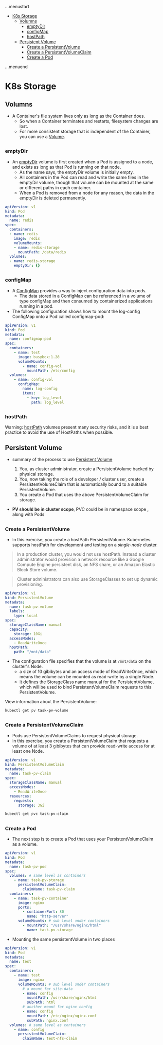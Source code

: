 ...menustart

- [K8s Storage](#4a33fe904326d6f56ec74b22f13145a1)
    - [Volumns](#4ce59818ee682136129b1f122cee6573)
        - [emptyDir](#77ea5ef86c2c650eb37fa7374f084bbc)
        - [configMap](#5eeadeea1e2bd82727f9a220408a5f2a)
        - [hostPath](#f1e81401ee0afe2275193298ef588120)
    - [Persistent Volume](#dc1691844d1fa3602f797857ca2f638b)
        - [Create a PersistentVolume](#7a25b4411e122cd14b3d7150ddd960da)
        - [Create a PersistentVolumeClaim](#f720852f4291583f90ac6c9ca381d279)
        - [Create a Pod](#0adc8bf342f1769161c24a88adfe4ff3)

...menuend


<h2 id="4a33fe904326d6f56ec74b22f13145a1"></h2>


# K8s Storage

<h2 id="4ce59818ee682136129b1f122cee6573"></h2>


## Volumns

- A Container's file system lives only as long as the Container does. 
    - So when a Container terminates and restarts, filesystem changes are lost. 
    - For more consistent storage that is independent of the Container, you can use a [Volume](https://kubernetes.io/docs/concepts/storage/volumes/).


<h2 id="77ea5ef86c2c650eb37fa7374f084bbc"></h2>


### emptyDir

- An [emptyDir](https://kubernetes.io/docs/concepts/storage/volumes/#emptydir) volume is first created when a Pod is assigned to a node, and exists as long as that Pod is running on that node. 
    - As the name says, the emptyDir volume is initially empty. 
    - All containers in the Pod can read and write the same files in the emptyDir volume, though that volume can be mounted at the same or different paths in each container. 
    - When a Pod is removed from a node for any reason, the data in the emptyDir is deleted permanently.


```yaml
apiVersion: v1
kind: Pod
metadata:
  name: redis
spec:
  containers:
  - name: redis
    image: redis
    volumeMounts:
    - name: redis-storage
      mountPath: /data/redis
  volumes:
  - name: redis-storage
    emptyDir: {}
```

<h2 id="5eeadeea1e2bd82727f9a220408a5f2a"></h2>


### configMap

- A [ConfigMap](https://kubernetes.io/docs/concepts/storage/volumes/#configmap) provides a way to inject configuration data into pods. 
    - The data stored in a ConfigMap can be referenced in a volume of type configMap and then consumed by containerized applications running in a pod.
- The following configuration shows how to mount the log-config ConfigMap onto a Pod called configmap-pod:


```yaml
apiVersion: v1
kind: Pod
metadata:
  name: configmap-pod
spec:
  containers:
    - name: test
      image: busybox:1.28
      volumeMounts:
        - name: config-vol
          mountPath: /etc/config
  volumes:
    - name: config-vol
      configMap:
        name: log-config
        items:
          - key: log_level
            path: log_level
```


<h2 id="f1e81401ee0afe2275193298ef588120"></h2>


### hostPath

Warning: [hostPath](https://kubernetes.io/docs/concepts/storage/volumes/#hostpath) volumes present many security risks,  and it is a best practice to avoid the use of HostPaths when possible.


<h2 id="dc1691844d1fa3602f797857ca2f638b"></h2>


## Persistent Volume

- summary of the process to use [Persistent Volume](https://kubernetes.io/docs/concepts/storage/persistent-volumes/)
    1. You, as cluster administrator, create a PersistentVolume backed by physical storage.
    2. You, now taking the role of a developer / cluster user, create a PersistentVolumeClaim that is automatically bound to a suitable PersistentVolume.
    3. You create a Pod that uses the above PersistentVolumeClaim for storage.


- **PV should be in cluster scope**,  PVC could be in namespace scope , along with Pods

<h2 id="7a25b4411e122cd14b3d7150ddd960da"></h2>


### Create a PersistentVolume

- In this exercise, you create a hostPath PersistentVolume.  Kubernetes supports hostPath for development and testing on a *single-node* cluster. 

> In a production cluster, you would not use hostPath. Instead a cluster administrator would provision a network resource like a Google Compute Engine persistent disk, an NFS share, or an Amazon Elastic Block Store volume.

> Cluster administrators can also use StorageClasses to set up dynamic provisioning.

```yaml
apiVersion: v1
kind: PersistentVolume
metadata:
  name: task-pv-volume
  labels:
    type: local
spec:
  storageClassName: manual
  capacity:
    storage: 10Gi
  accessModes:
    - ReadWriteOnce
  hostPath:
    path: "/mnt/data"
```

- The configuration file specifies that the volume is at `/mnt/data` on the cluster's Node. 
    - a size of 10 gibibytes and an access mode of ReadWriteOnce, which means the volume can be mounted as read-write by a single Node.
    - It defines the StorageClass name manual for the PersistentVolume, which will be used to bind PersistentVolumeClaim requests to this PersistentVolume.


View information about the PersistentVolume:


```bash
kubectl get pv task-pv-volume
```


<h2 id="f720852f4291583f90ac6c9ca381d279"></h2>


### Create a PersistentVolumeClaim

- Pods use PersistentVolumeClaims to request physical storage.
- In this exercise, you create a PersistentVolumeClaim that requests a volume of at least 3 gibibytes that can provide read-write access for at least one Node.

```yaml
apiVersion: v1
kind: PersistentVolumeClaim
metadata:
  name: task-pv-claim
spec:
  storageClassName: manual
  accessModes:
    - ReadWriteOnce
  resources:
    requests:
      storage: 3Gi
```

```bash
kubectl get pvc task-pv-claim
```


<h2 id="0adc8bf342f1769161c24a88adfe4ff3"></h2>


### Create a Pod

- The next step is to create a Pod that uses your PersistentVolumeClaim as a volume.

```yaml
apiVersion: v1
kind: Pod
metadata:
  name: task-pv-pod
spec:
  volumes: # same level as containers
    - name: task-pv-storage
      persistentVolumeClaim:
        claimName: task-pv-claim
  containers:
    - name: task-pv-container
      image: nginx
      ports:
        - containerPort: 80
          name: "http-server"
      volumeMounts: # sub level under containers
        - mountPath: "/usr/share/nginx/html"
          name: task-pv-storage
```


- Mounting the same persistentVolume in two places


```yaml
apiVersion: v1
kind: Pod
metadata:
  name: test
spec:
  containers:
    - name: test
      image: nginx
      volumeMounts: # sub level under containers
        # a mount for site-data
        - name: config
          mountPath: /usr/share/nginx/html
          subPath: html
        # another mount for nginx config
        - name: config
          mountPath: /etc/nginx/nginx.conf
          subPath: nginx.conf
  volumes: # same level as containers
    - name: config
      persistentVolumeClaim:
        claimName: test-nfs-claim
```










